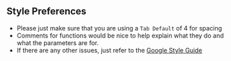 ## Style Preferences
* Please just make sure that you are using a `Tab Default` of 4 for spacing
* Comments for functions would be nice to help explain what they do and what the parameters are for.
* If there are any other issues, just refer to the [Google Style Guide](https://google.github.io/styleguide/javaguide.html)

